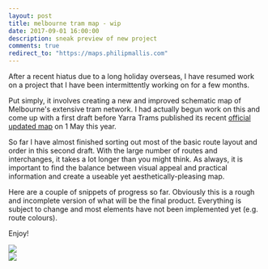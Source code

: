 ```yaml
---
layout: post
title: melbourne tram map - wip
date: 2017-09-01 16:00:00
description: sneak preview of new project
comments: true
redirect_to: "https://maps.philipmallis.com"
---
```


After a recent hiatus due to a long holiday overseas, I have resumed work on a project that I have been intermittently working on for a few months.

Put simply, it involves creating a new and improved schematic map of Melbourne's extensive tram network. I had actually begun work on this and come up with a first draft before Yarra Trams published its recent <a href="https://static.ptv.vic.gov.au/public-transport-victoria/1491350490/PTVH2153_TramNetworkMap_A3_L_March2017_v1_FA_LOCKED.pdf">official updated map</a> on 1 May this year.

So far I have almost finished sorting out most of the basic route layout and order in this second draft. With the large number of routes and interchanges, it takes a lot longer than you might think. As always, it is important to find the balance between visual appeal and practical information and create a useable yet aesthetically-pleasing map.

Here are a couple of snippets of progress so far. Obviously this is a rough and incomplete version of what will be the final product. Everything is subject to change and most elements have not been implemented yet (e.g. route colours).

Enjoy!

<div class="img_row">
	<img class="col three" src="{{ site.baseurl }}/img/tram_schematic_map_2017/Tram WIP 1.JPG">
</div>

<div class="img_row">
	<img class="col three" src="{{ site.baseurl }}/img/tram_schematic_map_2017/Tram WIP 2.JPG">
</div>
